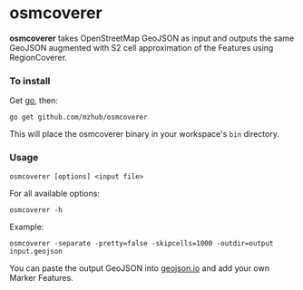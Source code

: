 osmcoverer
==========

**osmcoverer** takes OpenStreetMap GeoJSON as input and outputs the same GeoJSON augmented with S2 cell approximation of the Features using RegionCoverer.

### To install

Get [go](https://golang.org/doc/install), then:

    go get github.com/mzhub/osmcoverer

This will place the osmcoverer binary in your workspace's ``bin`` directory.

### Usage

    osmcoverer [options] <input file>

For all available options:

    osmcoverer -h

Example:

    osmcoverer -separate -pretty=false -skipcells=1000 -outdir=output input.geojson

You can paste the output GeoJSON into [geojson.io](http://geojson.io) and add your own Marker Features.
